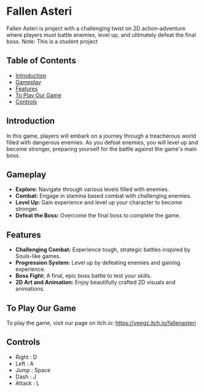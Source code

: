 # Fallen Asteri

Fallen Asteri is project with a challenging twist on 2D action-adventure where players must battle enemies, level up, and ultimately defeat the final boss.
Note: This is a student project

## Table of Contents

- [Introduction](#introduction)
- [Gameplay](#gameplay)
- [Features](#features)
- [To Play Our Game](#To_Play_Our_Game)
- [Controls](#controls)

## Introduction

In this game, players will embark on a journey through a treacherous world filled with dangerous enemies. As you defeat enemies, you will level up and become stronger, preparing yourself for the battle against the game's main boss.

## Gameplay

- **Explore:** Navigate through various levels filled with enemies.
- **Combat:** Engage in stamina based combat with challenging enemies.
- **Level Up:** Gain experience and level up your character to become stronger.
- **Defeat the Boss:** Overcome the final boss to complete the game.

## Features

- **Challenging Combat:** Experience tough, strategic battles inspired by Souls-like games.
- **Progression System:** Level up by defeating enemies and gaining experience.
- **Boss Fight:** A final, epic boss battle to test your skills.
- **2D Art and Animation:** Enjoy beautifully crafted 2D visuals and animations.

## To Play Our Game

To play the game, visit our page on itch.io: https://yeegz.itch.io/fallenasteri

## Controls
- Right : D
- Left : A
- Jump : Space 
- Dash : J
- Attack : L
